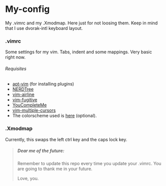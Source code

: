 # **My-config**
My .vimrc and my .Xmodmap. Here just for not loosing them. Keep in mind that I use dvorak-intl keyboard layout.


### .vimrc
Some settings for my vim. Tabs, indent and some mappings. Very basic right now.

###### Requisites
+ [apt-vim](https://github.com/egalpin/apt-vim) (for installing plugins)
+ [NERDTree](https://github.com/scrooloose/nerdtree)
+ [vim-airline](https://github.com/vim-airline/vim-airline)
+ [vim-fugitive](https://github.com/tpope/vim-fugitive.git)
+ [YouCompleteMe](https://github.com/Valloric/YouCompleteMe)
+ [vim-multiple-cursors](https://github.com/terryma/vim-multiple-cursors)
+ The colorscheme used is [here](https://github.com/encody/vim-colors) (optional).

### .Xmodmap
Currently, this swaps the left ctrl key and the caps lock key.


>##### _Dear me of the future:_
>Remember to update this repo every time you update your .vimrc. You are going to thank me in your future.
>
>Love, you.
